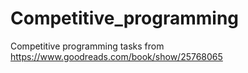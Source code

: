 # Competitive_programming
Competitive programming tasks from https://www.goodreads.com/book/show/25768065
